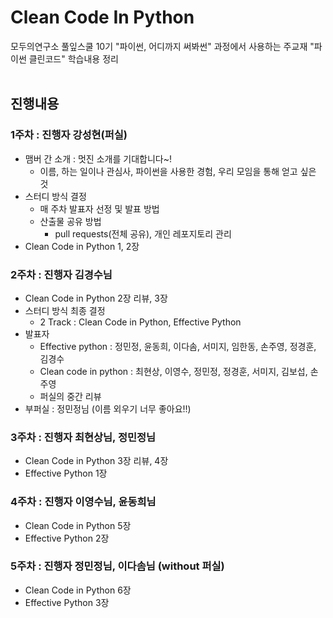 # Clean Code In Python
모두의연구소 풀잎스쿨 10기 "파이썬, 어디까지 써봐썬" 과정에서 사용하는 주교재 "파이썬 클린코드" 학습내용 정리
<br></br>

## 진행내용
### 1주차 : 진행자 강성현(퍼실)
+ 맴버 간 소개 : 멋진 소개를 기대합니다~!
  + 이름, 하는 일이나 관심사, 파이썬을 사용한 경험, 우리 모임을 통해 얻고 싶은 것
+ 스터디 방식 결정 
  + 매 주차 발표자 선정 및 발표 방법
  + 산출물 공유 방법
    + pull requests(전체 공유), 개인 레포지토리 관리
+ Clean Code in Python 1, 2장
  
### 2주차 : 진행자 김경수님
+ Clean Code in Python 2장 리뷰, 3장
+ 스터디 방식 최종 결정
    + 2 Track : Clean Code in Python, Effective Python
+ 발표자
    + Effective python : 정민정, 윤동희, 이다솜, 서미지, 임한동, 손주영, 정경훈, 김경수
    + Clean code in python : 최현상, 이영수, 정민정, 정경훈, 서미지, 김보섭, 손주영
    + 퍼실의 중간 리뷰
+ 부퍼실 : 정민정님 (이름 외우기 너무 좋아요!!)

### 3주차 : 진행자 최현상님, 정민정님
+ Clean Code in Python 3장 리뷰, 4장
+ Effective Python 1장

### 4주차 : 진행자 이영수님, 윤동희님 
+ Clean Code in Python 5장
+ Effective Python 2장

### 5주차 : 진행자 정민정님, 이다솜님 (without 퍼실)
+ Clean Code in Python 6장
+ Effective Python 3장
